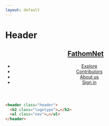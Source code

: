 ```yaml
---
layout: default
---
```


<h1>Header</h1>

<div class="components-preview">

<header class="header">
  <h2 class="logotype">
    <a href="/">FathomNet</a>
  </h2>
  <ul class="nav">
    <li>
      <a
        href="/explore/"
        class="
          nav__link
        "
      >
        Explore
      </a>
    </li>
    <li>
      <a
        href="/contributors/"
        class="nav__link"
      >
        Contributors
      </a>
    </li>
    <li>
      <a
        href="/about-us/"
        class="nav__link"
        >
        About us
      </a>
    </li>
    <li>
      <a
        href="/sign-in/"
        class="nav__link"
        >
        Sign in
      </a>
    </li>
  </ul>
</header>

</div>

<div class="components-code" markdown="1">

```html
<header class="header">
  <h2 class="logotype">…</h2>
  <ul class="nav">…</ul>
</header>
```

</div>
